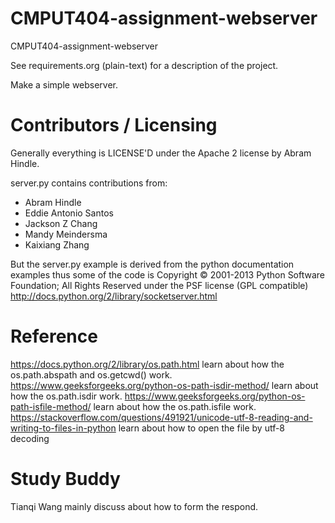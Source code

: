 CMPUT404-assignment-webserver
=============================

CMPUT404-assignment-webserver

See requirements.org (plain-text) for a description of the project.

Make a simple webserver.

Contributors / Licensing
========================

Generally everything is LICENSE'D under the Apache 2 license by Abram Hindle.

server.py contains contributions from:

* Abram Hindle
* Eddie Antonio Santos
* Jackson Z Chang
* Mandy Meindersma 
* Kaixiang Zhang

But the server.py example is derived from the python documentation
examples thus some of the code is Copyright © 2001-2013 Python
Software Foundation; All Rights Reserved under the PSF license (GPL
compatible) http://docs.python.org/2/library/socketserver.html

Reference
========================

https://docs.python.org/2/library/os.path.html learn about how the os.path.abspath and os.getcwd() work.
https://www.geeksforgeeks.org/python-os-path-isdir-method/ learn about how the os.path.isdir work.
https://www.geeksforgeeks.org/python-os-path-isfile-method/ learn about how the os.path.isfile work.
https://stackoverflow.com/questions/491921/unicode-utf-8-reading-and-writing-to-files-in-python learn about how to open the file by utf-8 decoding

Study Buddy
========================

Tianqi Wang mainly discuss about how to form the respond.
